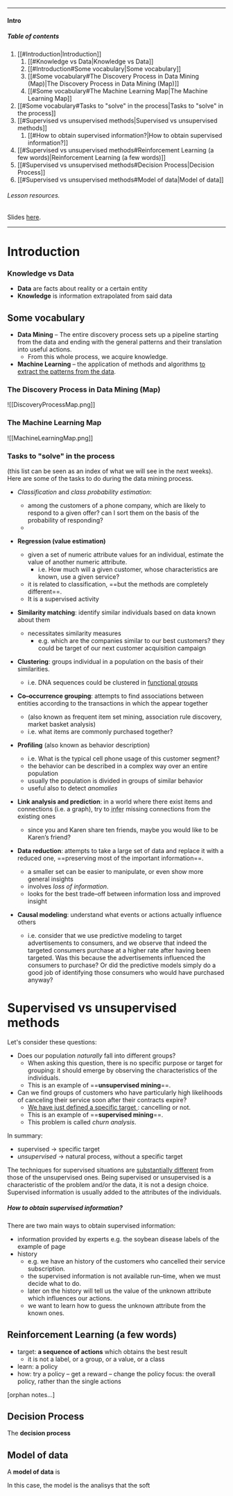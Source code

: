 ---------
#### Intro

##### Table of contents
1. [[#Introduction|Introduction]]
	1. [[#Knowledge vs Data|Knowledge vs Data]]
	2. [[#Introduction#Some vocabulary|Some vocabulary]]
	3. [[#Some vocabulary#The Discovery Process in Data Mining (Map)|The Discovery Process in Data Mining (Map)]]
	4. [[#Some vocabulary#The Machine Learning Map|The Machine Learning Map]]
2. [[#Some vocabulary#Tasks to "solve" in the process|Tasks to "solve" in the process]]
3. [[#Supervised vs unsupervised methods|Supervised vs unsupervised methods]]
	1. [[#How to obtain supervised information?|How to obtain supervised information?]]
4. [[#Supervised vs unsupervised methods#Reinforcement Learning (a few words)|Reinforcement Learning (a few words)]]
5. [[#Supervised vs unsupervised methods#Decision Process|Decision Process]]
6. [[#Supervised vs unsupervised methods#Model of data|Model of data]]

###### _Lesson resources_. 
Slides [here](https://virtuale.unibo.it/pluginfile.php/1336016/mod_resource/content/7/machineLearning-01-intro.pdf).

--------------

# Introduction 

### Knowledge vs Data
 - __Data__ are facts about reality or a certain entity
 - __Knowledge__ is information extrapolated from said data

## Some vocabulary
- __Data Mining__ – The entire discovery process sets up a pipeline starting from the data and ending with the general patterns and their translation into useful actions. 
	- From this whole process, we acquire knowledge. 
- __Machine Learning__ – the application of methods and algorithms <u>to extract the patterns from the data</u>.

### The Discovery Process in Data Mining (Map)
![[DiscoveryProcessMap.png]]
### The Machine Learning Map
![[MachineLearningMap.png]]

### Tasks to "solve" in the process
(this list can be seen as an index of what we will see in the next weeks).
Here are some of the tasks to do during the data mining process. 

- _Classification_ and _class probability estimation_: 
	- among the customers of a phone company, which are likely to respond to a given offer? can I sort them on the basis of the probability of responding? 
	- 
- __Regression (value estimation)__ 
	- given a set of numeric attribute values for an individual, estimate the value of another numeric attribute. 
		- i.e. How much will a given customer, whose characteristics are known, use a given service? 
	- it is related to classification, ==but the methods are completely different==.
	- It is a supervised activity

- __Similarity matching__: identify similar individuals based on data known about them
	- necessitates similarity measures
		- e.g. which are the companies similar to our best customers? they could be target of our next customer acquisition campaign 


- __Clustering__: groups individual in a population on the basis of their similarities.
	- i.e. DNA sequences could be clustered in [functional groups](https://en.wikipedia.org/wiki/Functional_group) 

- __Co–occurrence grouping__: attempts to find associations between entities according to the transactions in which the appear together 
	- (also known as frequent item set mining, association rule discovery, market basket analysis) 
	- i.e. what items are commonly purchased together?

- __Profiling__ (also known as behavior description) 
	- i.e. What is the typical cell phone usage of this customer segment? 
	- the behavior can be described in a complex way over an entire population 
	- usually the population is divided in groups of similar behavior
	- useful also to detect _anomalies_ 

- __Link analysis and prediction__: in a world where there exist items and connections (i.e. a graph), try to <abbr title="dedurre">infer</abbr> missing connections from the existing ones
	- since you and Karen share ten friends, maybe you would like to be Karen’s friend?

- __Data reduction__: attempts to take a large set of data and replace it with a reduced one, ==preserving most of the important information==.
	- a smaller set can be easier to manipulate, or even show more general insights
	- involves _loss of information_. 
	- looks for the best trade–off between information loss and improved insight 

- __Causal modeling__: understand what events or actions actually influence others 
	- i.e. consider that we use predictive modeling to target advertisements to consumers, and we observe that indeed the targeted consumers purchase at a higher rate after having been targeted. Was this because the advertisements influenced the consumers to purchase? Or did the predictive models simply do a good job of identifying those consumers who would have purchased anyway?


# Supervised vs unsupervised methods

Let's consider these questions: 
- Does our population _naturally_ fall into different groups? 
	- When asking this question, there is no specific purpose or target for grouping: it should emerge by observing the characteristics of the individuals. 
	- This is an example of ==__unsupervised mining__==.
- Can we find groups of customers who have particularly high likelihoods of canceling their service soon after their contracts expire? 
	- <u>We have just defined a specific target </u>: cancelling or not.
	- This is an example of ==__supervised mining__==. 
	- This problem is called _churn analysis_.

In summary: 
- supervised → specific target
- _unsupervised_ → natural process, without a specific target

The techniques for supervised situations are <u>substantially different</u> from those of the unsupervised ones. 
Being supervised or unsupervised is a characteristic of the problem and/or the data, it is not a design choice.
Supervised information is usually added to the attributes of the individuals.

##### How to obtain supervised information?
There are two main ways to obtain supervised information: 
 - information provided by experts e.g. the soybean disease labels of the example of page 
 - history 
	 - e.g. we have an history of the customers who cancelled their service subscription. 
	 - the supervised information is not available run–time, when we must decide what to do.
	 - later on the history will tell us the value of the unknown attribute which influences our actions.
	 - we want to learn how to guess the unknown attribute from the known ones.

## Reinforcement Learning (a few words) 
- target: __a sequence of actions__ which obtains the best result
	- it is not a label, or a group, or a value, or a class
- learn: a policy 
- how: try a policy – get a reward – change the policy focus: the overall policy, rather than the single actions

[orphan notes...]
## Decision Process
The __decision process__ 

## Model of data
A __model of data__ is 

In this case, the model is the analisys that the soft
